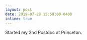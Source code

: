 ```yaml
---
layout: post
date: 2019-07-29 15:59:00-0400
inline: true
---
```


Started my 2nd Postdoc at Princeton.
